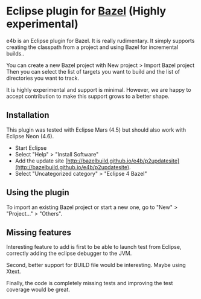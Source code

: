# Eclipse plugin for [Bazel](http://bazel.io) (**Highly experimental**)

e4b is an Eclipse plugin for Bazel. It is really rudimentary.
It simply supports creating the classpath from a project and using
Bazel for incremental builds..

You can create a new Bazel project with New project > Import Bazel project
Then you can select the list of targets you want to build and the list
of directories you want to track.

It is highly experimental and support is minimal. However, we are happy
to accept contribution to make this support grows to a better shape.

## Installation

This plugin was tested with Eclipse Mars (4.5) but should also work with Eclipse Neon (4.6).

   * Start Eclipse
   * Select "Help" > "Install Software"
   * Add the update
site
[http://bazelbuild.github.io/e4b/p2updatesite](http://bazelbuild.github.io/e4b/p2updatesite).
   * Select "Uncategorized category" > "Eclipse 4 Bazel"

## Using the plugin

To import an existing Bazel project or start a new one, go to "New" > "Project..." > "Others".

## Missing features

Interesting feature to add is first to be able to launch test from
Eclipse, correctly adding the eclipse debugger to the JVM.

Second, better support for BUILD file would be interesting. Maybe
using Xtext.

Finally, the code is completely missing tests and improving the test
coverage would be great.
